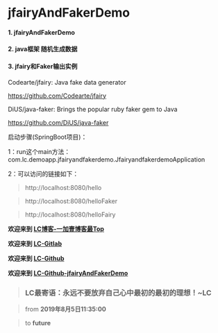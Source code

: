 # jfairyAndFakerDemo
#### 1. jfairyAndFakerDemo 
#### 2. java框架 随机生成数据
#### 3. jfairy和Faker输出实例

Codearte/jfairy: Java fake data generator

https://github.com/Codearte/jfairy

DiUS/java-faker: Brings the popular ruby faker gem to Java

https://github.com/DiUS/java-faker

启动步骤(SpringBoot项目)：

1：run这个main方法：
com.lc.demoapp.jfairyandfakerdemo.JfairyandfakerdemoApplication

2：可以访问的链接如下：
> http://localhost:8080/hello

> http://localhost:8080/helloFaker

> http://localhost:8080/helloFairy

**欢迎来到 [LC博客-一加壹博客最Top](http://www.oneplusone.vip)**

**欢迎来到 [LC-Gitlab](https://gitlab.com/ahviplc)**

**欢迎来到 [LC-Github](https://github.com/ahviplc)**

**欢迎来到 [LC-Github-jfairyAndFakerDemo](https://github.com/ahviplc/jfairyAndFakerDemo)**

> ### LC最寄语：永远不要放弃自己心中最初的最初的理想！~LC

> from **2019年8月5日11:35:00**

> to **future**